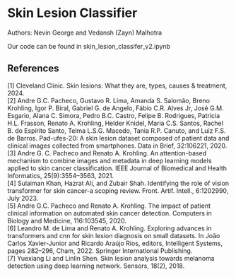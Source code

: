 # Skin Lesion Classifier

Authors: Nevin George and Vedansh (Zayn) Malhotra

Our code can be found in skin_lesion_classifer_v2.ipynb

## References

[1] Cleveland Clinic. Skin lesions: What they are, types, causes & treatment, 2024. <br />
[2] Andre G.C. Pacheco, Gustavo R. Lima, Amanda S. Salomão, Breno Krohling, Igor P. Biral,
Gabriel G. de Angelo, Fábio C.R. Alves Jr, José G.M. Esgario, Alana C. Simora, Pedro B.C.
Castro, Felipe B. Rodrigues, Patricia H.L. Frasson, Renato A. Krohling, Helder Knidel, Maria C.S.
Santos, Rachel B. do Espírito Santo, Telma L.S.G. Macedo, Tania R.P. Canuto, and Luíz F.S. de
Barros. Pad-ufes-20: A skin lesion dataset composed of patient data and clinical images collected
from smartphones. Data in Brief, 32:106221, 2020. <br />
[3] Andre G. C. Pacheco and Renato A. Krohling. An attention-based mechanism to combine images
and metadata in deep learning models applied to skin cancer classification. IEEE Journal of
Biomedical and Health Informatics, 25(9):3554–3563, 2021. <br />
[4] Sulaiman Khan, Hazrat Ali, and Zubair Shah. Identifying the role of vision transformer for skin
cancer-a scoping review. Front. Artif. Intell., 6:1202990, July 2023. <br />
[5] Andre G.C. Pacheco and Renato A. Krohling. The impact of patient clinical information on
automated skin cancer detection. Computers in Biology and Medicine, 116:103545, 2020. <br />
[6] Leandro M. de Lima and Renato A. Krohling. Exploring advances in transformers and cnn for
skin lesion diagnosis on small datasets. In João Carlos Xavier-Junior and Ricardo Araújo Rios,
editors, Intelligent Systems, pages 282–296, Cham, 2022. Springer International Publishing. <br />
[7] Yuexiang Li and Linlin Shen. Skin lesion analysis towards melanoma detection using deep
learning network. Sensors, 18(2), 2018.